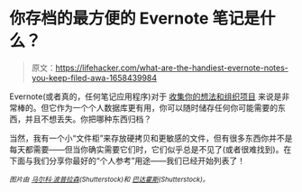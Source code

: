 # 你存档的最方便的 Evernote 笔记是什么？

> 原文：<https://lifehacker.com/what-are-the-handiest-evernote-notes-you-keep-filed-awa-1658439984>

Evernote(或者真的，任何笔记应用程序)对于 [收集你的想法和组织项目](https://lifehacker.com/ive-been-using-evernote-all-wrong-heres-why-its-actual-5989980) 来说是非常棒的。但它作为一个个人数据库更有用，你可以随时储存任何你可能需要的东西，并且不想丢失。你把哪种东西归档？



当然，我有一个小“文件柜”来存放硬拷贝和更敏感的文件，但有很多东西你并不是每天都需要——但当你确实需要它们时，它们似乎总是不见了(或者很难找到)。在下面与我们分享你最好的“个人参考”用途——我们已经开始列表了！

<small>*图片由*</small> [<small>*马尔科·波普拉森*</small>](http://www.shutterstock.com/pic.mhtml?id=159948563&src=id)<small>*(Shutterstock)和*</small> [<small>*巴达霍斯*</small>](http://www.shutterstock.com/pic.mhtml?id=83191522&src=id)<small>*(Shutterstock)。*</small>
